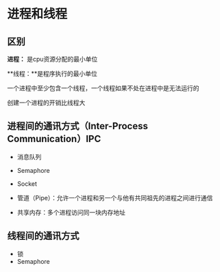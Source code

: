 # 进程和线程

## 区别

**进程：** 是cpu资源分配的最小单位

**线程：**是程序执行的最小单位

一个进程中至少包含一个线程，一个线程如果不处在进程中是无法运行的

创建一个进程的开销比线程大



## 进程间的通讯方式（Inter-Process Communication）IPC

- 消息队列

- Semaphore

- Socket

- 管道（Pipe）：允许一个进程和另一个与他有共同祖先的进程之间进行通信

- 共享内存：多个进程访问同一块内存地址

  

## 线程间的通讯方式

- 锁
- Semaphore